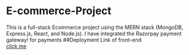 # E-commerce-Project
This is a full-stack Ecommerce project using the MERN stack (MongoDB, Express.js, React, and Node.js). I have integrated the Razorpay payment gateway! for payments
##Deployment Link of front-end <br>
[click me](https://ecommerce-codewithzosh.vercel.app/)
